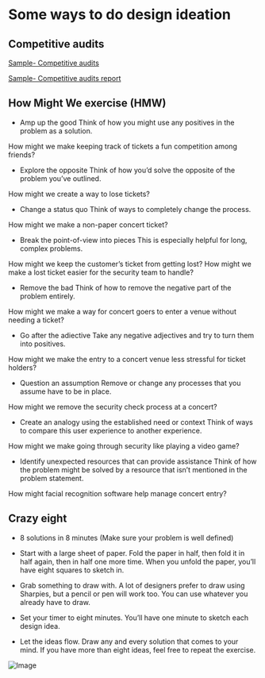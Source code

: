 # Some ways to do design ideation

## Competitive audits

[Sample- Competitive audits](https://docs.google.com/spreadsheets/d/1dJXquryDr80mkXhVDtSs_qcwj3j3jMUm8eB6JlMn7aY/edit?usp=share_link&resourcekey=0-vgIOAnquvJ0-Ya3BkDnctw)

[Sample- Competitive audits report](https://docs.google.com/document/d/1ourq3_8zGki0p7QoTp6ig1fOFpk2UfEMoKrEIp8XHjQ/edit?usp=share_link)

## How Might We exercise (HMW)

- Amp up the good
Think of how you might use any positives in the problem as a solution. 

How might we make keeping track of tickets a fun competition among friends? 

- Explore the opposite
Think of how you’d solve the opposite of the problem you’ve outlined. 

How might we create a way to lose tickets?

- Change a status quo
Think of ways to completely change the process. 

How might we make a non-paper concert ticket? 

- Break the point-of-view into pieces
This is especially helpful for long, complex problems. 

How might we keep the customer’s ticket from getting lost? How might we make a lost ticket easier for the security team to handle?

- Remove the bad
Think of how to remove the negative part of the problem entirely. 

How might we make a way for concert goers to enter a venue without needing a ticket?

- Go after the adiective
Take any negative adjectives and try to turn them into positives. 

How might we make the entry to a concert venue less stressful for ticket holders?

- Question an assumption
Remove or change any processes that you assume have to be in place. 

How might we remove the security check process at a concert?

- Create an analogy using the established need or context
Think of ways to compare this user experience to another experience.  

How might we make going through security like playing a video game?

- Identify unexpected resources that can provide assistance
Think of how the problem might be solved by a resource that isn’t mentioned in the problem statement. 

How might facial recognition software help manage concert entry?

## Crazy eight
- 8 solutions in 8 minutes (Make sure your problem is well defined)

- Start with a large sheet of paper. Fold the paper in half, then fold it in half again, then in half one more time. When you unfold the paper, you’ll have eight squares to sketch in.

- Grab something to draw with. A lot of designers prefer to draw using Sharpies, but a pencil or pen will work too. You can use whatever you already have to draw. 

- Set your timer to eight minutes. You’ll have one minute to sketch each design idea.

- Let the ideas flow. Draw any and every solution that comes to your mind. If you have more than eight ideas, feel free to repeat the exercise.


![Image](https://user-images.githubusercontent.com/98379087/225870238-45f646a3-fdaa-444d-bf03-d61ca5cfadee.png)
